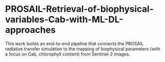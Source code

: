 # PROSAIL-Retrieval-of-biophysical-variables-Cab-with-ML-DL-approaches
This work builds an end-to-end pipeline that connects the PROSAIL radiative transfer simulation to the mapping of biophysical parameters (with a focus on Cab, chlorophyll content) from Sentinel-2 images.
